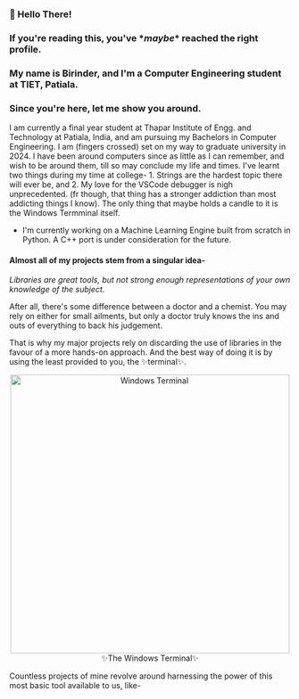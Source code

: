 ### 👋 Hello There!
### If you're reading this, you've \*_maybe_\* reached the right profile.
### My name is Birinder, and I'm a Computer Engineering student at TIET, Patiala. 
### Since you're here, let me show you around.

I am currently a final year student at Thapar Institute of Engg. and Technology at Patiala, India, and am pursuing my Bachelors in Computer Engineering.
I am (fingers crossed) set on my way to graduate university in 2024. I have been around computers since as little as I can remember, and wish to be around them, till so may conclude my life and times. I've learnt two things during my time at college- 1. Strings are the hardest topic there will ever be, and 2. My love for the VSCode debugger is nigh unprecedented. (fr though, that thing has a stronger addiction than most addicting things I know). The only thing that maybe holds a candle to it is the Windows Termminal itself.

- I'm currently working on a Machine Learning Engine built from scratch in Python. A C++ port is under consideration for the future.

#### Almost all of my projects stem from a singular idea-

*Libraries are great tools, but not strong enough representations of your own knowledge of the subject.*

After all, there's some difference between a doctor and a chemist. You may rely on either for small ailments, but only a doctor truly knows the ins and outs of everything to back his judgement.

That is why my major projects rely on discarding the use of libraries in the favour of a more hands-on approach.
And the best way of doing it is by using the least provided to you, the ✨terminal✨.
<p align="center">
  <img src="https://github.com/birinders/birinders/assets/102192983/6c1fc77f-57be-453e-aea7-fe3a57fe4f41" alt="Windows Terminal" width="500">
  <br>
  ✨The Windows Terminal✨
</p>

Countless projects of mine revolve around harnessing the power of this most basic tool available to us, like-




<!--
**birinders/birinders** is a ✨ _special_ ✨ repository because its `README.md` (this file) appears on your GitHub profile.

Here are some ideas to get you started:

- 🔭 I’m currently working on ...
- 🌱 I’m currently learning ...
- 👯 I’m looking to collaborate on ...
- 🤔 I’m looking for help with ...
- 💬 Ask me about ...
- 📫 How to reach me: ...
- 😄 Pronouns: ...
- ⚡ Fun fact: ...
-->
